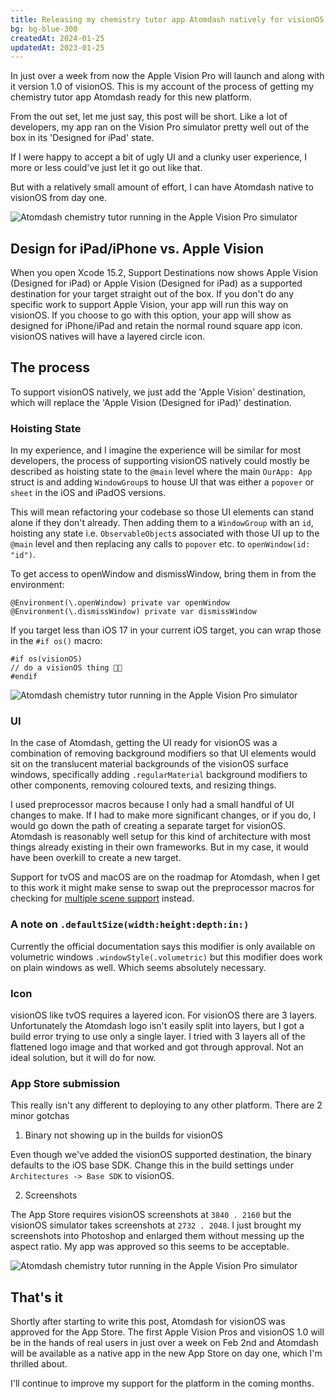 ```yaml
---
title: Releasing my chemistry tutor app Atomdash natively for visionOS
bg: bg-blue-300
createdAt: 2024-01-25
updatedAt: 2023-01-25
---
```


In just over a week from now the Apple Vision Pro will launch and along with it version 1.0 of visionOS. This is my account of the process of getting my chemistry tutor app Atomdash ready for this new platform.

From the out set, let me just say, this post will be short. Like a lot of developers, my app ran on the Vision Pro simulator pretty well out of the box in its 'Designed for iPad' state. 

If I were happy to accept a bit of ugly UI and a clunky user experience, I more or less could've just let it go out like that. 

But with a relatively small amount of effort, I can have Atomdash native to visionOS from day one.

<img src="/images/posts/atomdash-vision-os-1.png" alt="Atomdash chemistry tutor running in the Apple Vision Pro simulator" class="mx-auto" />


## Design for iPad/iPhone vs. Apple Vision

When you open Xcode 15.2, Support Destinations now shows Apple Vision (Designed for iPad) or Apple Vision (Designed for iPad) as a supported destination for your target straight out of the box. If you don't do any specific work to support Apple Vision, your app will run this way on visionOS. If you choose to go with this option, your app will show as designed for iPhone/iPad and retain the normal round square app icon. visionOS natives will have a layered circle icon.

## The process

To support visionOS natively, we just add the 'Apple Vision' destination, which will replace the 'Apple Vision (Designed for iPad)' destination.

### Hoisting State

In my experience, and I imagine the experience will be similar for most developers, the process of supporting visionOS natively could mostly be described as hoisting state to the `@main` level where the main `OurApp: App` struct is and adding `WindowGroup`s to house UI that was either a `popover` or `sheet` in the iOS and iPadOS versions.

This will mean refactoring your codebase so those UI elements can stand alone if they don't already. Then adding them to a `WindowGroup` with an `id`, hoisting any state i.e. `ObservableObject`s associated with those UI up to the `@main` level and then replacing any calls to `popover` etc. to `openWindow(id: "id")`.

To get access to openWindow and dismissWindow, bring them in from the environment:

```
@Environment(\.openWindow) private var openWindow
@Environment(\.dismissWindow) private var dismissWindow
```

If you target less than iOS 17 in your current iOS target, you can wrap those in the `#if os()` macro:

```
#if os(visionOS)
// do a visionOS thing 🤘🏻
#endif
```

<img src="/images/posts/atomdash-vision-os-2.png" alt="Atomdash chemistry tutor running in the Apple Vision Pro simulator" class="mx-auto" />

### UI

In the case of Atomdash, getting the UI ready for visionOS was a combination of removing background modifiers so that UI elements would sit on the translucent material backgrounds of the visionOS surface windows, specifically adding `.regularMaterial` background modifiers to other components, removing coloured texts, and resizing things.

I used preprocessor macros because I only had a small handful of UI changes to make. If I had to make more significant changes, or if you do, I would go down the path of creating a separate target for visionOS. Atomdash is reasonably well setup for this kind of architecture with most things already existing in their own frameworks. But in my case, it would have been overkill to create a new target.

Support for tvOS and macOS are on the roadmap for Atomdash, when I get to this work it might make sense to swap out the preprocessor macros for checking for [multiple scene support](https://developer.apple.com/documentation/visionos/presenting-windows-and-spaces) instead.

### A note on `.defaultSize(width:height:depth:in:)`

Currently the official documentation says this modifier is only available on volumetric windows `.windowStyle(.volumetric)` but this modifier does work on plain windows as well. Which seems absolutely necessary.

### Icon

visionOS like tvOS requires a layered icon. For visionOS there are 3 layers. Unfortunately the Atomdash logo isn't easily split into layers, but I got a build error trying to use only a single layer. I tried with 3 layers all of the flattened logo image and that worked and got through approval. Not an ideal solution, but it will do for now.

### App Store submission

This really isn't any different to deploying to any other platform. There are 2 minor gotchas

1. Binary not showing up in the builds for visionOS

Even though we've added the visionOS supported destination, the binary defaults to the iOS base SDK. Change this in the build settings under `Architectures -> Base SDK` to visionOS.

2. Screenshots

The App Store requires visionOS screenshots at `3840 . 2160` but the visionOS simulator takes screenshots at `2732 . 2048`. I just brought my screenshots into Photoshop and enlarged them without messing up the aspect ratio. My app was approved so this seems to be acceptable.

<img src="/images/posts/atomdash-vision-os-3.png" alt="Atomdash chemistry tutor running in the Apple Vision Pro simulator" class="mx-auto" />

## That's it

Shortly after starting to write this post, Atomdash for visionOS was approved for the App Store. The first Apple Vision Pros and visionOS 1.0 will be in the hands of real users in just over a week on Feb 2nd and Atomdash will be available as a native app in the new App Store on day one, which I'm thrilled about.

I'll continue to improve my support for the platform in the coming months.







